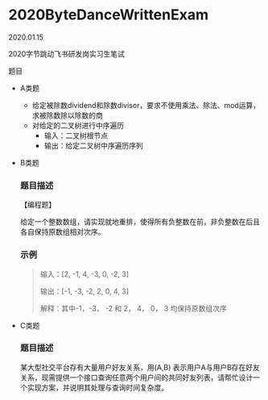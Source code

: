 # 2020ByteDanceWrittenExam

2020.01.15

 2020字节跳动飞书研发岗实习生笔试

题目

- A类题

  - 给定被除数dividend和除数divisor，要求不使用乘法、除法、mod运算，求被除数除以除数的商
  - 对给定的二叉树进行中序遍历
    - 输入：二叉树根节点
    - 输出：给定二叉树中序遍历序列

- B类题

  ### 题目描述

  【编程题】

  给定一个整数数组，请实现就地重排，使得所有负整数在前，非负整数在后且各自保持原数组相对次序。

  ### 示例

  >输入：[2, -1, 4, -3, 0, -2, 3]
  >
  >输出：[-1, -3, -2, 2, 0, 4, 3]
  >
  >解释：其中-1，-3， -2 和 2， 4， 0， 3 均保持原数组次序

- C类题

  ### 题目描述

  某大型社交平台存有大量用户好友关系，用(A,B) 表示用户A与用户B存在好友关系，现需提供一个接口查询任意两个用户间的共同好友列表，请帮忙设计一个实现方案，并说明其处理与查询时间复杂度。